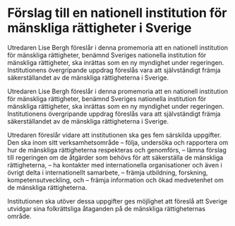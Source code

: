 # Förslag till en nationell institution för mänskliga rättigheter i Sverige

Utredaren Lise Bergh föreslår i denna promemoria att en nationell institution för mänskliga rättigheter, benämnd Sveriges nationella institution för mänskliga rättigheter, ska inrättas som en ny myndighet under regeringen. Institutionens övergripande uppdrag föreslås vara att självständigt främja säkerställandet av de mänskliga rättigheterna i Sverige.

Utredaren Lise Bergh föreslår i denna promemoria att en nationell institution för mänskliga rättigheter, benämnd Sveriges nationella institution för mänskliga rättigheter, ska inrättas som en ny myndighet under regeringen. Institutionens övergripande uppdrag föreslås vara att självständigt främja säkerställandet av de mänskliga rättigheterna i Sverige.

Utredaren föreslår vidare att institutionen ska ges fem särskilda uppgifter. Den ska inom sitt verksamhetsområde
– följa, undersöka och rapportera om hur de mänskliga rättigheterna respekteras och genomförs,
– lämna förslag till regeringen om de åtgärder som behövs för att säkerställa de mänskliga rättigheterna,
– ha kontakter med internationella organisationer och även i övrigt delta i internationellt samarbete,
– främja utbildning, forskning, kompetensutveckling, och
– främja information och ökad medvetenhet om de mänskliga rättigheterna.

Institutionen ska utöver dessa uppgifter ges möjlighet att föreslå att Sverige utvidgar sina folkrättsliga åtaganden på de mänskliga rättigheternas område.
